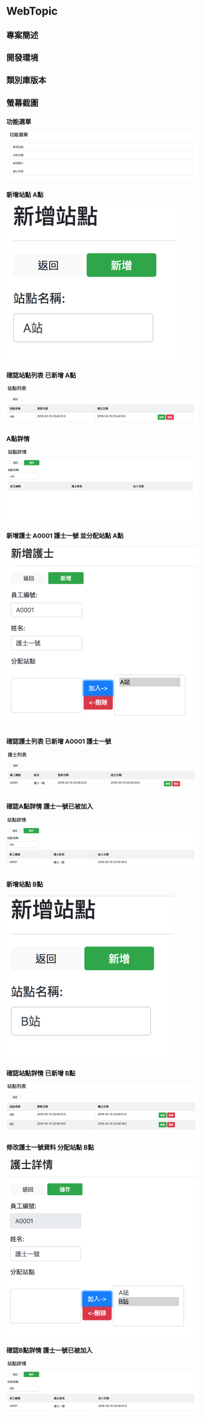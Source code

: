 # WebTopic

## 專案簡述

## 開發環境

## 類別庫版本

## 螢幕截圖

### 功能選單
![](https://github.com/jack24254029/WebTopic/blob/master/image/1.png)

### 新增站點 A點
![](https://github.com/jack24254029/WebTopic/blob/master/image/2.png)

### 確認站點列表 已新增 A點
![](https://github.com/jack24254029/WebTopic/blob/master/image/3.png)

### A點詳情
![](https://github.com/jack24254029/WebTopic/blob/master/image/4.png)

### 新增護士 A0001 護士一號 並分配站點 A點
![](https://github.com/jack24254029/WebTopic/blob/master/image/5.png)

### 確認護士列表 已新增 A0001 護士一號
![](https://github.com/jack24254029/WebTopic/blob/master/image/6.png)

### 確認A點詳情 護士一號已被加入
![](https://github.com/jack24254029/WebTopic/blob/master/image/7.png)

### 新增站點 B點
![](https://github.com/jack24254029/WebTopic/blob/master/image/8.png)

### 確認站點詳情 已新增 B點
![](https://github.com/jack24254029/WebTopic/blob/master/image/9.png)

### 修改護士一號資料 分配站點 B點
![](https://github.com/jack24254029/WebTopic/blob/master/image/10.png)

### 確認B點詳情 護士一號已被加入
![](https://github.com/jack24254029/WebTopic/blob/master/image/11.png)
